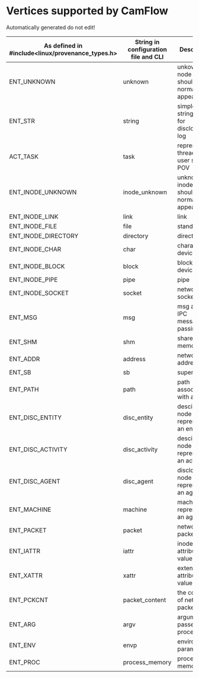 # Vertices supported by CamFlow

Automatically generated do not edit!

As defined in #include<linux/provenance_types.h>|String in configuration file and CLI|Desciption|
------------------------------------------------|------------------------------------|----------|
ENT_UNKNOWN|unknown|unkown node type should normally not appear|
ENT_STR|string|simple string used for disclosed log|
ACT_TASK|task|represent a thread from user space POV|
ENT_INODE_UNKNOWN|inode_unknown|unknown inode type should normally not appear|
ENT_INODE_LINK|link|link|
ENT_INODE_FILE|file|standard file|
ENT_INODE_DIRECTORY|directory|directory|
ENT_INODE_CHAR|char|character device|
ENT_INODE_BLOCK|block|block device|
ENT_INODE_PIPE|pipe|pipe|
ENT_INODE_SOCKET|socket|network socket|
ENT_MSG|msg|msg as in IPC message passing|
ENT_SHM|shm|shared memory|
ENT_ADDR|address|network address|
ENT_SB|sb|superblock|
ENT_PATH|path|path associated with a file|
ENT_DISC_ENTITY|disc_entity|descilosed node representing an entity|
ENT_DISC_ACTIVITY|disc_activity|descilosed node representing an activity|
ENT_DISC_AGENT|disc_agent|disclosed node representing an agent|
ENT_MACHINE|machine|machine representing an agent|
ENT_PACKET|packet|network packet|
ENT_IATTR|iattr|inode attributes value|
ENT_XATTR|xattr|extended attributes value|
ENT_PCKCNT|packet_content|the content of network packet|
ENT_ARG|argv|argument passed to a process|
ENT_ENV|envp|environment parameter|
ENT_PROC|process_memory|process memory|
